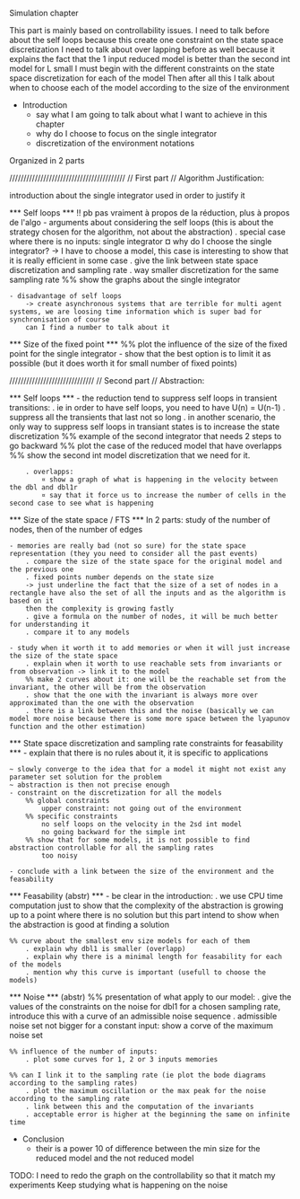 Simulation chapter

This part is mainly based on controllability issues.
I need to talk before about the self loops because this create one constraint on the state space discretization
I need to talk about over lapping before as well because it explains the fact that the 1 input reduced model is better than the second int model for L small
I must begin with the different constraints on the state space discretization for each of the model
Then after all this I talk about when to choose each of the model according to the size of the environment

* Introduction
	- say what I am going to talk about what I want to achieve in this chapter
	- why do I choose to focus on the single integrator
	- discretization of the environment notations

Organized in 2 parts

/////////////////////////////////////////
// First part // Algorithm Justification:

introduction about the single integrator  used in order to justify it

*** Self loops ***
	!! pb pas vraiment à propos de la réduction, plus à propos de l'algo
	- arguments about considering the self loops (this is about the strategy chosen for the algorithm, not about the abstraction)
		. special case where there is no inputs: single integrator
			¤ why do I choose the single integrator?
			-> I have to choose a model, this case is interesting to show that it is really efficient in some case
		. give the link between state space discretization and sampling rate
		. way smaller discretization for the same sampling rate
		%% show the graphs about the single integrator

	- disadvantage of self loops
		-> create asynchronous systems that are terrible for multi agent systems, we are loosing time information which is super bad for synchronisation of course
		can I find a number to talk about it

*** Size of the fixed point ***
	%% plot the influence of the size of the fixed point for the single integrator
	- show that the best option is to limit it as possible (but it does worth it for small number of fixed points)

//////////////////////////////
// Second part // Abstraction: 

*** Self loops ***
	- the reduction tend to suppress self loops in transient transitions:
		. ie in order to have self loops, you need to have U(n) = U(n-1)
		. suppress all the transients that last not so long
		. in another scenario, the only way to suppress self loops in transiant states is to increase the state discretization
		%% example of the second integrator that needs 2 steps to go backward
		%% plot the case of the reduced model that have overlapps
		%% show the second int model discretization that we need for it.

		. overlapps:
			¤ show a graph of what is happening in the velocity between the dbl and dbl1r
			¤ say that it force us to increase the number of cells in the second case to see what is happening

*** Size of the state space / FTS ***
	In 2 parts: study of the number of nodes, then of the number of edges

	- memories are really bad (not so sure) for the state space representation (they you need to consider all the past events) 
		. compare the size of the state space for the original model and the previous one
		. fixed points number depends on the state size
		-> just underline the fact that the size of a set of nodes in a rectangle have also the set of all the inputs and as the algorithm is based on it
		then the complexity is growing fastly
		. give a formula on the number of nodes, it will be much better for understanding it
		. compare it to any models

	- study when it worth it to add memories or when it will just increase the size of the state space
		. explain when it worth to use reachable sets from invariants or from observation -> link it to the model
		%% make 2 curves about it: one will be the reachable set from the invariant, the other will be from the observation
		. show that the one with the invariant is always more over approximated than the one with the observation
		. there is a link between this and the noise (basically we can model more noise because there is some more space between the lyapunov function and the other estimation)

*** State space discretization and sampling rate constraints for feasability ***
	- explain that there is no rules about it, it is specific to applications

	~ slowly converge to the idea that for a model it might not exist any parameter set solution for the problem
	~ abstraction is then not precise enough
	- constraint on the discretization for all the models
		%% global constraints
			upper constraint: not going out of the environment
		%% specific constraints
			no self loops on the velocity in the 2sd int model
			no going backward for the simple int
		%% show that for some models, it is not possible to find abstraction controllable for all the sampling rates
			too noisy
	
	- conclude with a link between the size of the environment and the feasability
	

*** Feasability (abstr) ***
	- be clear in the introduction:
		. we use CPU time computation just to show that the complexity of the abstraction is growing up to a point where there is no solution
		  but this part intend to show when the abstraction is good at finding a solution

	%% curve about the smallest env size models for each of them
		. explain why dbl1 is smaller (overlapp)
		. explain why there is a minimal length for feasability for each of the models
		. mention why this curve is important (usefull to choose the models)

*** Noise *** (abstr)
	%% presentation of what apply to our model:
		. give the values of the constraints on the noise for dbl1 for a chosen sampling rate, introduce this with a curve of an admissible noise sequence
		. admissible noise set not bigger for a constant input: show a corve of the maximum noise set
	
	%% influence of the number of inputs:
		. plot some curves for 1, 2 or 3 inputs memories
	
	%% can I link it to the sampling rate (ie plot the bode diagrams according to the sampling rates)
		. plot the maximum oscillation or the max peak for the noise according to the sampling rate
		. link between this and the computation of the invariants
		. acceptable error is higher at the beginning the same on infinite time
	
* Conclusion
	- their is a power 10 of difference between the min size for the reduced model and the not reduced model


TODO:
	I need to redo the graph on the controllability so that it match my experiments
	Keep studying what is happening on the noise
